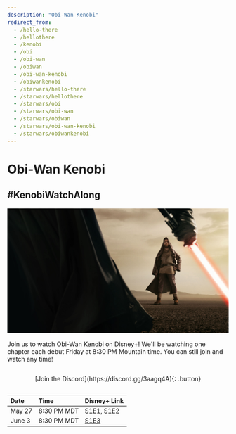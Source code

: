 ```yaml
---
description: "Obi-Wan Kenobi"
redirect_from:
  - /hello-there
  - /hellothere
  - /kenobi
  - /obi
  - /obi-wan
  - /obiwan
  - /obi-wan-kenobi
  - /obiwankenobi
  - /starwars/hello-there
  - /starwars/hellothere
  - /starwars/obi
  - /starwars/obi-wan
  - /starwars/obiwan
  - /starwars/obi-wan-kenobi
  - /starwars/obiwankenobi
---
```


# Obi-Wan Kenobi

## #KenobiWatchAlong

![Star Wars: Obi-Wan Kenobi](/images/starwars/kenobi.jpg)

Join us to watch Obi-Wan Kenobi on Disney+! We'll be watching one chapter each debut Friday at 8:30 PM Mountain time. You can still join and watch any time!

<div style="margin: 2em auto; text-align: center;" markdown="1">
[Join the Discord](https://discord.gg/3aagq4A){: .button}
</div>

Date   | Time        | Disney+ Link
:---   |:----        | :-----------
May 27 | 8:30 PM MDT | [S1E1][s1], [S1E2][s1]
June 3 | 8:30 PM MDT | [S1E3][s1]

[s1]: https://www.disneyplus.com/series/obi-wan-kenobi/2JYKcHv9fRJb
